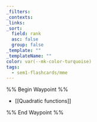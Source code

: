 ```yaml
---
_filters: 
_contexts: 
_links: 
_sort:
  field: rank
  asc: false
  group: false
_template: ""
_templateName: ""
color: var(--mk-color-turquoise)
tags:
  - sem1-flashcards/mme
---
```

%% Begin Waypoint %%
- [[Quadratic functions]]

%% End Waypoint %%
